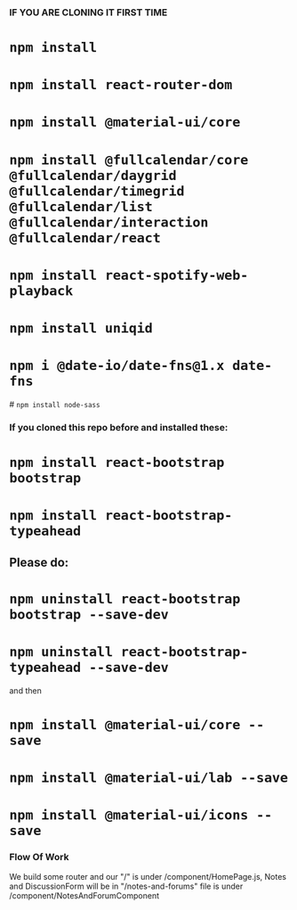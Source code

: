### IF YOU ARE CLONING IT FIRST TIME

# `npm install`

# `npm install react-router-dom`

# `npm install @material-ui/core`

# `npm install @fullcalendar/core @fullcalendar/daygrid @fullcalendar/timegrid @fullcalendar/list @fullcalendar/interaction @fullcalendar/react`

# `npm install react-spotify-web-playback`

# `npm install uniqid`

# `npm i @date-io/date-fns@1.x date-fns`

# `npm install node-sass`

### If you cloned this repo before and installed these:

# `npm install react-bootstrap bootstrap`

# `npm install react-bootstrap-typeahead`

## Please do:

# `npm uninstall react-bootstrap bootstrap --save-dev`

# `npm uninstall react-bootstrap-typeahead --save-dev`

and then

# `npm install @material-ui/core --save`

# `npm install @material-ui/lab --save`

# `npm install @material-ui/icons --save`



### Flow Of Work

We build some router and our "/" is under /component/HomePage.js,
Notes and DiscussionForm will be in "/notes-and-forums"
file is under /component/NotesAndForumComponent
